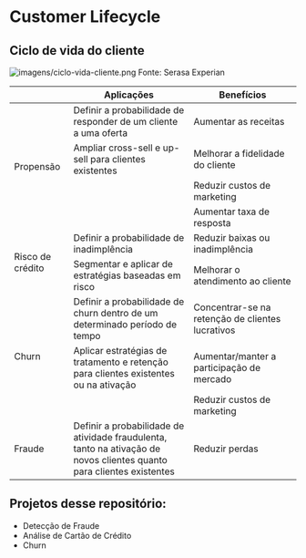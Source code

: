 # Customer Lifecycle

## Ciclo de vida do cliente

![imagens/ciclo-vida-cliente.png](https://github.com/fabioolp/testes-git/blob/main/imagens/ciclo-vida-cliente.png)
Fonte: Serasa Experian



<table class="tg">
<thead>
  <tr>
    <th class="tg-0pky"></th>
    <th class="tg-7btt">Aplicações</th>
    <th class="tg-7btt">Benefícios</th>
  </tr>
</thead>
<tbody>
  <tr>
    <td class="tg-uzvj" rowspan="4">Propensão</td>
    <td class="tg-0pky">Definir a probabilidade de responder de um cliente a uma oferta</td>
    <td class="tg-0pky">Aumentar as receitas</td>
  </tr>
  <tr>
    <td class="tg-0pky">Ampliar cross-sell e up-sell para clientes existentes</td>
    <td class="tg-0pky">Melhorar a fidelidade do cliente</td>
  </tr>
  <tr>
    <td class="tg-0pky"></td>
    <td class="tg-0pky">Reduzir custos de marketing</td>
  </tr>
  <tr>
    <td class="tg-0pky"> <br> </td>
    <td class="tg-0pky">Aumentar taxa de resposta</td>
  </tr>
  <tr>
    <td class="tg-uzvj" rowspan="2">Risco de crédito</td>
    <td class="tg-0pky">Definir a probabilidade de inadimplência</td>
    <td class="tg-0pky">Reduzir baixas ou inadimplência</td>
  </tr>
  <tr>
    <td class="tg-0pky">Segmentar e aplicar de estratégias baseadas em risco</td>
    <td class="tg-0pky">Melhorar o atendimento ao cliente</td>
  </tr>
  <tr>
    <td class="tg-uzvj" rowspan="3">Churn</td>
    <td class="tg-0pky">Definir a probabilidade de churn dentro de um determinado período de tempo</td>
    <td class="tg-0pky">Concentrar-se na retenção de clientes lucrativos </td>
  </tr>
  <tr>
    <td class="tg-0pky">Aplicar estratégias de tratamento e retenção para clientes existentes ou na ativação</td>
    <td class="tg-0pky">Aumentar/manter a participação de mercado</td>
  </tr>
  <tr>
    <td class="tg-0pky"> </td>
    <td class="tg-0pky">Reduzir custos de marketing</td>
  </tr>
  <tr>
    <td class="tg-uzvj">Fraude</td>
    <td class="tg-0pky">Definir a probabilidade de atividade fraudulenta, <br>tanto na ativação de novos clientes quanto para clientes existentes</td>
    <td class="tg-0pky">Reduzir perdas</td>
  </tr>
</tbody>
</table>


## Projetos desse repositório:
- Detecção de Fraude
- Análise de Cartão de Crédito
- Churn